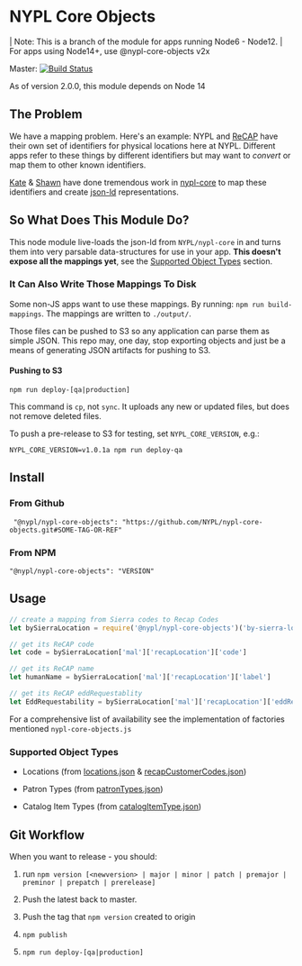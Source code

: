 # NYPL Core Objects

| Note: This is a branch of the module for apps running Node6 - Node12.
| For apps using Node14+, use @nypl-core-objects v2x

Master: [![Build Status](https://travis-ci.org/NYPL/nypl-core-objects.svg?branch=master)](https://travis-ci.org/NYPL/nypl-core-objects)

As of version 2.0.0, this module depends on Node 14

## The Problem

We have a mapping problem. Here's an example:
NYPL and [ReCAP](https://recap.princeton.edu/) have their own set of identifiers
for physical locations here at NYPL.  Different apps refer to these things by different identifiers
but may want to _convert_ or map them to other known identifiers.

[Kate](https://github.com/katesweeney) & [Shawn](https://github.com/orgs/NYPL-discovery/people/saverkamp) have done
tremendous work in [nypl-core](https://github.com/NYPL/nypl-core) to map
these identifiers and create [json-ld](https://en.wikipedia.org/wiki/JSON-LD) representations.

## So What Does This Module Do?

This node module live-loads the json-ld from `NYPL/nypl-core` in and turns them
into very parsable data-structures for use in your app. **This doesn't expose all the mappings yet**,
see the [Supported Object Types](#supported-object-types) section.

### It Can Also Write Those Mappings To Disk

Some non-JS apps want to use these mappings.
By running: `npm run build-mappings`.
The mappings are written to `./output/`.

Those files can be pushed to S3 so any application can parse them as simple JSON.
This repo may, one day, stop exporting objects and just be a means of generating
JSON artifacts for pushing to S3.

#### Pushing to S3

`npm run deploy-[qa|production]`

This command is `cp`, not `sync`.
It uploads any new or updated files, but does not remove deleted files.

To push a pre-release to S3 for testing, set `NYPL_CORE_VERSION`, e.g.:

`NYPL_CORE_VERSION=v1.0.1a npm run deploy-qa`

## Install

### From Github

```
 "@nypl/nypl-core-objects": "https://github.com/NYPL/nypl-core-objects.git#SOME-TAG-OR-REF"
```

### From NPM

```
"@nypl/nypl-core-objects": "VERSION"
```

## Usage

```javascript
// create a mapping from Sierra codes to Recap Codes
let bySierraLocation = require('@nypl/nypl-core-objects')('by-sierra-location')

// get its ReCAP code
let code = bySierraLocation['mal']['recapLocation']['code']

// get its ReCAP name
let humanName = bySierraLocation['mal']['recapLocation']['label']

// get its ReCAP eddRequestablity
let EddRequestability = bySierraLocation['mal']['recapLocation']['eddRequestable']
```

For a comprehensive list of availability see the implementation of factories mentioned `nypl-core-objects.js`

### Supported Object Types

* Locations (from [locations.json](https://github.com/NYPL/nypl-core/blob/master/vocabularies/json-ld/locations.json) & [recapCustomerCodes.json](https://github.com/NYPL/nypl-core/blob/master/vocabularies/json-ld/recapCustomerCodes.json))

* Patron Types (from [patronTypes.json](https://github.com/NYPL/nypl-core/blob/master/vocabularies/json-ld/patronTypes.json))

* Catalog Item Types (from [catalogItemType.json](https://github.com/NYPL/nypl-core/blob/master/vocabularies/json-ld/catalogItemTypes.json))

## Git Workflow

When you want to release - you should:

1. run `npm version [<newversion> | major | minor | patch | premajor | preminor | prepatch | prerelease]`

2. Push the latest back to master.

3. Push the tag that `npm version` created to origin

4. `npm publish`

5. `npm run deploy-[qa|production]`
